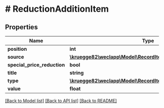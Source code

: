 # # ReductionAdditionItem

## Properties

Name | Type | Description | Notes
------------ | ------------- | ------------- | -------------
**position** | **int** |  | [optional]
**source** | [**\kruegge82\weclapp\Model\RecordItemReductionAdditionSource**](RecordItemReductionAdditionSource.md) |  | [optional]
**special_price_reduction** | **bool** |  | [optional]
**title** | **string** |  | [optional]
**type** | [**\kruegge82\weclapp\Model\RecordItemReductionAdditionType**](RecordItemReductionAdditionType.md) |  | [optional]
**value** | **float** |  | [optional]

[[Back to Model list]](../../README.md#models) [[Back to API list]](../../README.md#endpoints) [[Back to README]](../../README.md)
